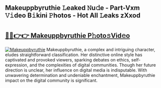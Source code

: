 ## Makeuppbyruthie 𝙻eaked 𝙽u𝚍e - Part-Vxm 𝚅𝚒deo B𝚒kini 𝙿hotos - Hot All 𝙻eaks zXxod

# <h2><a href="http://ld13b2.urlbe.top/?page=Makeuppbyruthie">🔗🔗👉👉 Makeuppbyruthie P𝚑oto𝚜Vid𝚎o</a></h2>

[![Makeuppbyruthie](https://i.imgur.com/eBuTRDB.gif)](http://ld13b2.urlbe.top/?page=Makeuppbyruthie)
Makeuppbyruthie, a complex and intriguing character, eludes straightforward classification. Her distinctive online style has captivated and provoked viewers, sparking debates on ethics, self-expression, and the complexities of digital communities. Though her future direction is unclear, her influence on digital media is indisputable. With unwavering determination and undeniable enchantment, Makeuppbyruthie impact on the digital community is significant.

